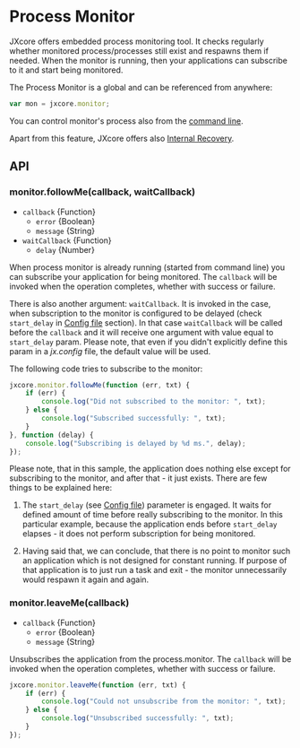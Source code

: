 # Process Monitor

JXcore offers embedded process monitoring tool. It checks regularly whether monitored process/processes still exist and respawns them if needed.
When the monitor is running, then your applications can subscribe to it and start being monitored.

The Process Monitor is a global and can be referenced from anywhere:

```js
var mon = jxcore.monitor;
```

You can control monitor's process also from the [command line](jxcore-command-monitor.markdown).

Apart from this feature, JXcore offers also [Internal Recovery](jxcore-feature-internal-recovery.markdown).

## API

### monitor.followMe(callback, waitCallback)

* `callback` {Function}
    * `error` {Boolean}
    * `message` {String}
* `waitCallback` {Function}
    * `delay` {Number}

When process monitor is already running (started from command line) you can subscribe your application for being monitored.
The `callback` will be invoked when the operation completes, whether with success or failure.

There is also another argument: `waitCallback`. It is invoked in the case, when subscription to the monitor is configured to be delayed
(check `start_delay` in [Config file](jxcore-command-monitor.markdown#config-file) section).
In that case `waitCallback` will be called before the `callback` and it will receive one argument with value equal to `start_delay` param.
Please note, that even if you didn't explicitly define this param in a *jx.config* file, the default value will be used.

The following code tries to subscribe to the monitor:

```js
jxcore.monitor.followMe(function (err, txt) {
    if (err) {
        console.log("Did not subscribed to the monitor: ", txt);
    } else {
        console.log("Subscribed successfully: ", txt);
    }
}, function (delay) {
    console.log("Subscribing is delayed by %d ms.", delay);
});
```

Please note, that in this sample, the application does nothing else except for subscribing to the monitor, and after that - it just exists.
There are few things to be explained here:

1. The `start_delay` (see [Config file](jxcore-command-monitor.markdown#config-file)) parameter is engaged.
It waits for defined amount of time before really subscribing to the monitor.
In this particular example, because the application ends before `start_delay` elapses - it does not perform subscription for being monitored.

2. Having said that, we can conclude, that there is no point to monitor such an application which is not designed for constant running.
If purpose of that application is to just run a task and exit - the monitor unnecessarily would respawn it again and again.

### monitor.leaveMe(callback)

* `callback` {Function}
    * `error` {Boolean}
    * `message` {String}

Unsubscribes the application from the process.monitor. The `callback` will be invoked when the operation completes, whether with success or failure.

```js
jxcore.monitor.leaveMe(function (err, txt) {
    if (err) {
        console.log("Could not unsubscribe from the monitor: ", txt);
    } else {
        console.log("Unsubscribed successfully: ", txt);
    }
});
```

